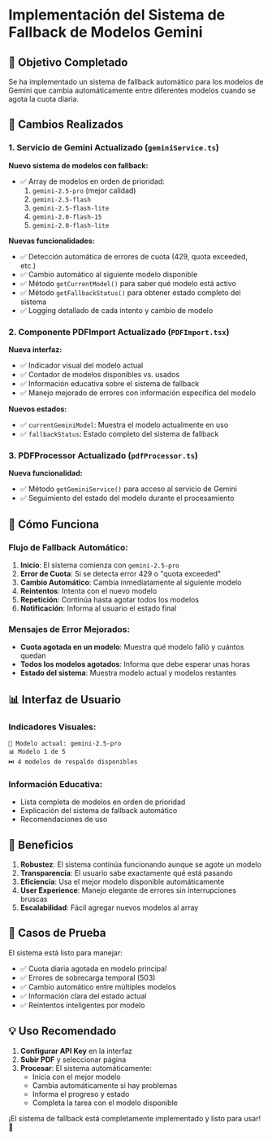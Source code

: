 # Implementación del Sistema de Fallback de Modelos Gemini

## 🎯 Objetivo Completado

Se ha implementado un sistema de fallback automático para los modelos de Gemini que cambia automáticamente entre diferentes modelos cuando se agota la cuota diaria.

## 🔧 Cambios Realizados

### 1. Servicio de Gemini Actualizado (`geminiService.ts`)

**Nuevo sistema de modelos con fallback:**
- ✅ Array de modelos en orden de prioridad:
  1. `gemini-2.5-pro` (mejor calidad)
  2. `gemini-2.5-flash`
  3. `gemini-2.5-flash-lite`
  4. `gemini-2.0-flash-15`
  5. `gemini-2.0-flash-lite`

**Nuevas funcionalidades:**
- ✅ Detección automática de errores de cuota (429, quota exceeded, etc.)
- ✅ Cambio automático al siguiente modelo disponible
- ✅ Método `getCurrentModel()` para saber qué modelo está activo
- ✅ Método `getFallbackStatus()` para obtener estado completo del sistema
- ✅ Logging detallado de cada intento y cambio de modelo

### 2. Componente PDFImport Actualizado (`PDFImport.tsx`)

**Nueva interfaz:**
- ✅ Indicador visual del modelo actual
- ✅ Contador de modelos disponibles vs. usados
- ✅ Información educativa sobre el sistema de fallback
- ✅ Manejo mejorado de errores con información específica del modelo

**Nuevos estados:**
- ✅ `currentGeminiModel`: Muestra el modelo actualmente en uso
- ✅ `fallbackStatus`: Estado completo del sistema de fallback

### 3. PDFProcessor Actualizado (`pdfProcessor.ts`)

**Nueva funcionalidad:**
- ✅ Método `getGeminiService()` para acceso al servicio de Gemini
- ✅ Seguimiento del estado del modelo durante el procesamiento

## 🚀 Cómo Funciona

### Flujo de Fallback Automático:

1. **Inicio**: El sistema comienza con `gemini-2.5-pro`
2. **Error de Cuota**: Si se detecta error 429 o "quota exceeded"
3. **Cambio Automático**: Cambia inmediatamente al siguiente modelo
4. **Reintentos**: Intenta con el nuevo modelo
5. **Repetición**: Continúa hasta agotar todos los modelos
6. **Notificación**: Informa al usuario el estado final

### Mensajes de Error Mejorados:

- **Cuota agotada en un modelo**: Muestra qué modelo falló y cuántos quedan
- **Todos los modelos agotados**: Informa que debe esperar unas horas
- **Estado del sistema**: Muestra modelo actual y modelos restantes

## 📊 Interfaz de Usuario

### Indicadores Visuales:
```
🤖 Modelo actual: gemini-2.5-pro
📊 Modelo 1 de 5
⏭️ 4 modelos de respaldo disponibles
```

### Información Educativa:
- Lista completa de modelos en orden de prioridad
- Explicación del sistema de fallback automático
- Recomendaciones de uso

## 🎯 Beneficios

1. **Robustez**: El sistema continúa funcionando aunque se agote un modelo
2. **Transparencia**: El usuario sabe exactamente qué está pasando
3. **Eficiencia**: Usa el mejor modelo disponible automáticamente
4. **User Experience**: Manejo elegante de errores sin interrupciones bruscas
5. **Escalabilidad**: Fácil agregar nuevos modelos al array

## 🧪 Casos de Prueba

El sistema está listo para manejar:
- ✅ Cuota diaria agotada en modelo principal
- ✅ Errores de sobrecarga temporal (503)
- ✅ Cambio automático entre múltiples modelos
- ✅ Información clara del estado actual
- ✅ Reintentos inteligentes por modelo

## 💡 Uso Recomendado

1. **Configurar API Key** en la interfaz
2. **Subir PDF** y seleccionar página
3. **Procesar**: El sistema automáticamente:
   - Inicia con el mejor modelo
   - Cambia automáticamente si hay problemas
   - Informa el progreso y estado
   - Completa la tarea con el modelo disponible

¡El sistema de fallback está completamente implementado y listo para usar! 🎉
